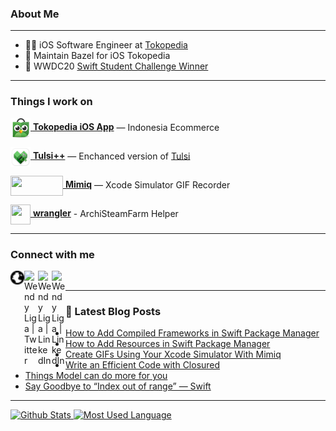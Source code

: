 ### About Me
___

- 👨‍💻 iOS Software Engineer at [Tokopedia](https://github.com/tokopedia)
- 💚 Maintain Bazel for iOS Tokopedia
- 🍎 WWDC20 [Swift Student Challenge Winner](https://www.wwdcscholars.com/s/130CBC3A-A4A0-48FB-AA81-674A41E5C309)

___

### Things I work on

[<img src="https://github.com/wendyliga/wendyliga/blob/master/assets/tokopedia.png" width="32" height="32" align="center"> **Tokopedia iOS App**](https://apps.apple.com/us/app/tokopedia/id1001394201) — Indonesia Ecommerce

[<img src="https://raw.githubusercontent.com/wendyliga/tulsi-plus-plus/main/src/Tulsi/Assets.xcassets/AppIcon.appiconset/tulsi_plus_plus.png" width="32" height="32" align="center"> **Tulsi++**](https://github.com/wendyliga/tulsi-plus-plus) — Enchanced version of [Tulsi](https://github.com/bazelbuild/tulsi)

[<img src="https://user-images.githubusercontent.com/16457495/78473788-84b7cc80-776d-11ea-8c44-5d6c8e46f2cb.png" width="84" height="32" align="center"> **Mimiq**](https://github.com/wendyliga/mimiq) — Xcode Simulator GIF Recorder 

[<img src="https://github.com/wendyliga/wrangler/blob/main/assets/wrangle.png" width="32" height="32" align="center"> **wrangler**](https://github.com/wendyliga/wrangler) - ArchiSteamFarm Helper

___
### Connect with me

[<img align="left" alt="wendyliga.com" width="22px" src="https://raw.githubusercontent.com/iconic/open-iconic/master/svg/globe.svg" />][website]
[<img align="left" alt="Wendy Liga | Twitter" width="22px" src="https://cdn.jsdelivr.net/npm/simple-icons@v3/icons/twitter.svg" />][twitter]
[<img align="left" alt="Wendy Liga | LinkedIn" width="22px" src="https://cdn.jsdelivr.net/npm/simple-icons@v3/icons/linkedin.svg" />][linkedin]
[<img align="left" alt="Wendy Liga | LinkedIn" width="22px" src="https://cdn.jsdelivr.net/npm/simple-icons@v3/icons/medium.svg" />][medium]

<br />

___
### 📕 Latest Blog Posts
<!-- BLOG-POST-LIST:START -->
- [How to Add Compiled Frameworks in Swift Package Manager](https://medium.com/better-programming/how-to-add-compiled-frameworks-in-swift-package-manager-f0cdbde84fc7)
- [How to Add Resources in Swift Package Manager](https://medium.com/better-programming/how-to-add-resources-in-swift-package-manager-c437d44ec593)
- [Create GIFs Using Your Xcode Simulator With Mimiq](https://medium.com/better-programming/create-gifs-using-your-xcode-simulator-with-mimiq-581607a6a776)
- [Write an Efficient Code with Closured](https://medium.com/flawless-app-stories/write-efficient-code-with-closure-e5175e747f54)
- [Things Model can do more for you](https://byrslf.co/model-is-more-than-just-data-structure-b5d95cfe505b)
- [Say Goodbye to “Index out of range” — Swift](https://medium.com/flawless-app-stories/say-goodbye-to-index-out-of-range-swift-eca7c4c7b6ca)
<!-- BLOG-POST-LIST:END -->
___
<p align="left">
  <a href="https://github.com/wendyliga">
     <img alt="Github Stats" src="https://github-readme-stats.vercel.app/api?username=wendyliga&theme=radical&show_icons=true&hide_border=true&count_private=true" />
  </a>
  <a href="https://github.com/wendyliga/">
     <img alt="Most Used Language" src="https://github-readme-stats.vercel.app/api/top-langs/?username=wendyliga&theme=radical&hide_border=true&layout=compact" />
  </a>
</p>

[website]: https://wendyliga.com
[twitter]: https://twitter.com/wendyliga
[linkedin]: https://www.linkedin.com/in/wendy-liga/
[medium]: https://medium.com/@wendyliga
